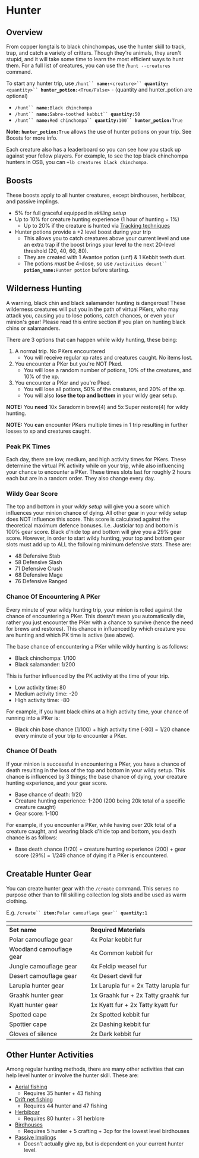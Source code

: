 # Hunter

## Overview

From copper longtails to black chinchompas, use the hunter skill to track, trap, and catch a variety of critters. Though they're animals, they aren't stupid, and it will take some time to learn the most efficient ways to hunt them. For a full list of creatures, you can use the /`hunt --creatures` command.

To start any hunter trip, use `/hunt`` `**`name:`**`<creature>`` `**`quantity:`**`<quantity>`` `**`hunter_potion:`**`<True/False>` - (quantity and hunter\_potion are optional)

* `/hunt`` `**`name:`**`Black chinchompa`
* `/hunt`` `**`name:`**`Sabre-toothed kebbit`` `**`quantity:`**`50`
* `/hunt`` `**`name:`**`Red chinchompa`` `**`quantity:`**`100`` `**`hunter_potion:`**`True`

**Note:** **`hunter_potion:`**`True` allows the use of hunter potions on your trip. See Boosts for more info.

Each creature also has a leaderboard so you can see how you stack up against your fellow players. For example, to see the top black chinchompa hunters in OSB, you can `+lb creatures black chinchompa`.

## Boosts

These boosts apply to all hunter creatures, except birdhouses, herbiboar, and passive implings.

* 5% for full graceful equipped in _skilling setup_
* Up to 10% for creature hunting experience (1 hour of hunting = 1%)
  * Up to 20% if the creature is hunted via [Tracking techniques](https://oldschool.runescape.wiki/w/Tracking)
* Hunter potions provide a +2 level boost during your trip
  * This allows you to catch creatures above your current level and use an extra trap if the boost brings your level to the next 20-level threshold (20, 40, 60, 80).
  * They are created with 1 Avantoe potion (unf) & 1 Kebbit teeth dust.
  * The potions _must_ be 4-dose, so use `/activities decant`` `**`potion_name:`**`Hunter potion` before starting.

## Wilderness Hunting

A warning, black chin and black salamander hunting is dangerous! These wilderness creatures will put you in the path of virtual PKers, who may attack you, causing you to lose potions, catch chances, or even your minion's gear! Please read this entire section if you plan on hunting black chins or salamanders.

There are 3 options that can happen while wildy hunting, these being:

1. A normal trip. No PKers encountered
   * You will receive regular xp rates and creatures caught. No items lost.
2. You encounter a PKer but you're NOT Pked.
   * You will lose a random number of potions, 10% of the creatures, and 10% of the xp.
3. You encounter a PKer and you're Pked.
   * You will lose all potions, 50% of the creatures, and 20% of the xp.
   * You will also **lose the top and bottom** in your wildy gear setup.

**NOTE:** You **need** 10x Saradomin brew(4) and 5x Super restore(4) for wildy hunting.

**NOTE:** You **can** encounter PKers multiple times in 1 trip resulting in further losses to xp and creatures caught.

### Peak PK Times

Each day, there are low, medium, and high activity times for PKers. These determine the virtual PK activity while on your trip, while also influencing your chance to encounter a PKer. These times slots last for roughly 2 hours each but are in a random order. They also change every day.

### Wildy Gear Score

The top and bottom in your _wildy setup_ will give you a score which influences your minion chance of dying. All other gear in your wildy setup does NOT influence this score. This score is calculated against the theoretical maximum defence bonuses. I.e. Justiciar top and bottom is 100% gear score. Black d'hide top and bottom will give you a 29% gear score. However, in order to start wildy hunting, your top and bottom gear slots must add up to ALL the following minimum defensive stats. These are:

* 48 Defensive Stab
* 58 Defensive Slash
* 71 Defensive Crush
* 68 Defensive Mage
* 76 Defensive Ranged

### Chance Of Encountering A PKer

Every minute of your wildy hunting trip, your minion is rolled against the chance of encountering a PKer. This doesn't mean you automatically die, rather you just encounter the PKer with a chance to survive (hence the need for brews and restores). This chance in influenced by which creature you are hunting and which PK time is active (see above).

The base chance of encountering a PKer while wildy hunting is as follows:

* Black chinchompa: 1/100
* Black salamander: 1/200

This is further influenced by the PK activity at the time of your trip.

* Low activity time: 80
* Medium activity time: -20
* High activity time: -80

For example, if you hunt black chins at a high activity time, your chance of running into a PKer is:

* Black chin base chance (1/100) + high activity time (-80) = 1/20 chance every minute of your trip to encounter a PKer.

### Chance Of Death

If your minion is successful in encountering a PKer, you have a chance of death resulting in the loss of the top and bottom in your wildy setup. This chance is influenced by 3 things; the base chance of dying, your creature hunting experience, and your gear score.

* Base chance of death: 1/20
* Creature hunting experience: 1-200 (200 being 20k total of a specific creature caught)
* Gear score: 1-100

For example, if you encounter a PKer, while having over 20k total of a creature caught, and wearing black d'hide top and bottom, you death chance is as follows:

* Base death chance (1/20) + creature hunting experience (200) + gear score (29%) = 1/249 chance of dying if a PKer is encountered.

## Creatable Hunter Gear

You can create hunter gear with the `/create` command. This serves no purpose other than to fill skilling collection log slots and be used as warm clothing.

E.g. `/create`` `**`item:`**`Polar camouflage gear`` `**`quantity:`**`1`

<table data-header-hidden><thead><tr><th width="202.7135875336512"></th><th></th></tr></thead><tbody><tr><td><strong>Set name</strong></td><td><strong>Required Materials</strong></td></tr><tr><td>Polar camouflage gear</td><td>4x Polar kebbit fur</td></tr><tr><td>Woodland camouflage gear</td><td>4x Common kebbit fur</td></tr><tr><td>Jungle camouflage gear</td><td>4x Feldip weasel fur</td></tr><tr><td>Desert camouflage gear</td><td>4x Desert devil fur</td></tr><tr><td>Larupia hunter gear</td><td>1x Larupia fur + 2x Tatty larupia fur</td></tr><tr><td>Graahk hunter gear</td><td>1x Graahk fur + 2x Tatty graahk fur</td></tr><tr><td>Kyatt hunter gear</td><td>1x Kyatt fur + 2x Tatty kyatt fur</td></tr><tr><td>Spotted cape</td><td>2x Spotted kebbit fur</td></tr><tr><td>Spottier cape</td><td>2x Dashing kebbit fur</td></tr><tr><td>Gloves of silence</td><td>2x Dark kebbit fur</td></tr></tbody></table>

## Other Hunter Activities

Among regular hunting methods, there are many other activities that can help level hunter or involve the hunter skill. These are:

* [Aerial fishing](https://wiki.oldschool.gg/skills/fishing/aerial-fishing)
  * Requires 35 hunter + 43 fishing
* [Drift net fishing](../fishing/drift-net-fishing.md)
  * Requires 44 hunter and 47 fishing
* [Herbiboar](https://wiki.oldschool.gg/skills/hunter/herbiboar)
  * Requires 80 hunter + 31 herblore
* [Birdhouses](https://wiki.oldschool.gg/skills/hunter/birdhouses)
  * Requires 5 hunter + 5 crafting + 3qp for the lowest level birdhouses
* [Passive Implings](https://wiki.oldschool.gg/skills/hunter/passive-implings)
  * Doesn't actually give xp, but is dependent on your current hunter level.
